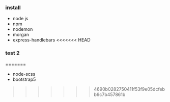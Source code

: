 ### install
- node js
- npm 
- nodemon
- morgan
- express-handlebars
<<<<<<< HEAD


### test 2
=======
- node-scss
- bootstrap5
>>>>>>> 4690b0282750411f53f9e05dcfebb9c7b457861b
